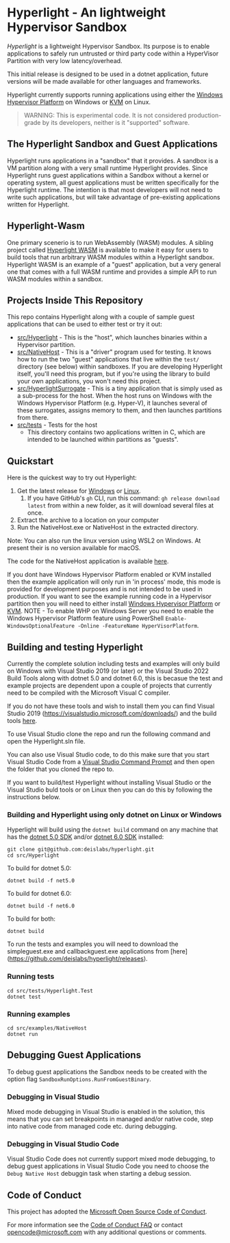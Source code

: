 # Hyperlight - An lightweight Hypervisor Sandbox

_Hyperlight_ is a lightweight Hypervisor Sandbox. Its purpose is to enable applications to safely run untrusted or third party code within a HyperVisor Partition with very low latency/overhead.

This initial release is designed to be used in a dotnet application, future versions will be made available for other languages and frameworks.

Hyperlight currently supports running applications using either the [Windows Hypervisor Platform](https://docs.microsoft.com/en-us/virtualization/api/#windows-hypervisor-platform) on Windows or [KVM](https://www.linux-kvm.org/page/Main_Page) on Linux.

>WARNING: This is experimental code. It is not considered production-grade by its developers, neither is it "supported" software.

## The Hyperlight Sandbox and Guest Applications

Hyperlight runs applications in a "sandbox" that it provides. A sandbox is a VM partition along with a very small runtime Hyperlight provides. Since Hyperlight runs guest applications within a Sandbox without a kernel or operating system, all guest applications must be written specifically for the Hyperlight runtime. The intention is that most developers will not need to write such applications, but will take advantage of pre-existing applications written for Hyperlight.

## Hyperlight-Wasm

One primary scenerio is to run WebAssembly (WASM) modules. A sibling project called [Hyperlight WASM](https://github.com/deislabs/hyperlight-wasm) is available to make it easy for users to build tools that run arbitrary WASM modules within a Hyperlight sandbox. Hyperlight WASM is an example of a "guest" application, but a very general one that comes with a full WASM runtime and provides a simple API to run WASM modules within a sandbox.

## Projects Inside This Repository

This repo contains Hyperlight along with a couple of sample guest applications that can be used to either test or try it out:

- [src/Hyperlight](./src/HyperLight) - This is the "host", which launches binaries within a Hypervisor partition.
- [src/NativeHost](./src/examples/NativeHost) - This is a "driver" program used for testing. It knows how to run the two "guest" applications that live within the `test/` directory (see below) within sandboxes. If you are developing Hyperlight itself, you'll need this program, but if you're using the library to build your own applications, you won't need this project.
- [src/HyperlightSurrogate](./src/HyperlightSurrogate) - This is a tiny application that is simply used as a sub-process for the host. When the host runs on Windows with the Windows Hypervisor Platform (e.g. Hyper-V), it launches several of these surrogates, assigns memory to them, and then launches partitions from there.
- [src/tests](./src/tests) - Tests for the host
  - This directory contains two applications written in C, which are intended to be launched within partitions as "guests".

## Quickstart

Here is the quickest way to try out Hyperlight:

1. Get the latest release for [Windows](https://github.com/deislabs/hyperlight/releases/download/latest/windows-x64.zip) or [Linux](https://github.com/deislabs/hyperlight/releases/download/latest/linux-x64.tar.gz).
   1. If you have GitHub's `gh` CLI, run this command: `gh release download latest` from within a new folder, as it will download several files at once.
2. Extract the archive to a location on your computer
3. Run the NativeHost.exe or NativeHost in the extracted directory.

Note: You can also run the linux version using WSL2 on Windows. At present their is no version available for macOS.

The code for the NativeHost application is available [here](https://github.com/deislabs/hyperlight/blob/main/src/examples/NativeHost/Program.cs).

If you dont have Windows Hypervisor Platform enabled or KVM installed then the example application will only run in 'in process' mode, this mode is provided for development purposes and is not intended to be used in production. If you want to see the example running code in a Hypervisor partition then you will need to either install [Windows Hypervisor Platform](https://devblogs.microsoft.com/visualstudio/hyper-v-android-emulator-support/#1-enable-hyper-v-and-the-windows-hypervisor-platform) or [KVM](https://help.ubuntu.com/community/KVM/Installation). NOTE - To enable WHP on Windows Server you need to enable the Windows Hypervisor Platform feature using PowerShell `Enable-WindowsOptionalFeature -Online -FeatureName HyperVisorPlatform`.

## Building and testing Hyperlight

Currently the complete solution including tests and examples will only build on Windows with Visual Studio 2019 (or later) or the Visual Studio 2022 Build Tools along with dotnet 5.0 and dotnet 6.0, this is becasue the test and example projects are dependent upon a couple of projects that currently need to be compiled with the Microsoft Visual C compiler. 

If you do not have these tools and wish to install them you can find Visual Studio 2019 (https://visualstudio.microsoft.com/downloads/) and the build tools [here](https://visualstudio.microsoft.com/downloads/#build-tools-for-visual-studio-2022).

To use Visual Studio clone the repo and run the following command and open the Hyperlight.sln file. 

You can also use Visual Studio code, to do this make sure that you start Visual Studio Code from a [Visual Studio Command Prompt](https://docs.microsoft.com/en-us/visualstudio/ide/reference/command-prompt-powershell?view=vs-2022) and then open the folder that you cloned the repo to.

If you want to build/test Hyperlight without installing Visual Studio or the Visual Studio buld tools or on Linux then you can do this by following the instructions below.

### Building and Hyperlight using only dotnet on Linux or Windows

Hyperlight will build using the `dotnet build` command on any machine that has the [dotnet 5.0 SDK](https://dotnet.microsoft.com/en-us/download/dotnet/5.0) and/or [dotnet 6.0 SDK](https://dotnet.microsoft.com/en-us/download/dotnet/5.0) installed:

```console
git clone git@github.com:deislabs/hyperlight.git
cd src/Hyperlight
```

To build for dotnet 5.0:
```
dotnet build -f net5.0
```

To build for dotnet 6.0:
```
dotnet build -f net6.0
```

To build for both:
```
dotnet build
```

To run the tests and examples you will need to download the simpleguest.exe and callbackguest.exe applications from [here] (https://github.com/deislabs/hyperlight/releases).

### Running tests

```console
cd src/tests/Hyperlight.Test
dotnet test
```

### Running examples

```console
cd src/examples/NativeHost
dotnet run
```

## Debugging Guest Applications

To debug guest applications the Sandbox needs to be created with the option flag `SandboxRunOptions.RunFromGuestBinary`.

### Debugging in Visual Studio

Mixed mode debugging in Visual Studio is enabled in the solution, this means that you can set breakpoints in managed and/or native code, step into native code from managed code etc. during debugging. 

### Debugging in Visual Studio Code

Visual Studio Code does not currently support mixed mode debugging, to debug guest applications in Visual Studio Code you need to choose the `Debug Native Host` debuggin task when starting a debug session.

## Code of Conduct

This project has adopted the [Microsoft Open Source Code of
Conduct](https://opensource.microsoft.com/codeofconduct/).

For more information see the [Code of Conduct
FAQ](https://opensource.microsoft.com/codeofconduct/faq/) or contact
[opencode@microsoft.com](mailto:opencode@microsoft.com) with any additional questions or comments.
